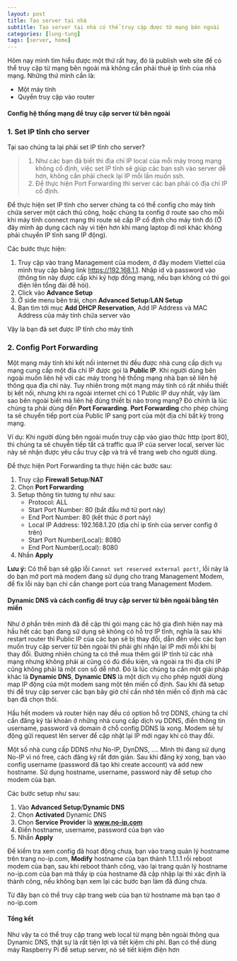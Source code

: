 ```yaml
---
layout: post
title: Tạo server tại nhà
subtitle: Tạo server tại nhà có thể truy cập được từ mạng bên ngoài
categories: [lung-tung]
tags: [server, home]
---
```


Hôm nay mình tìm hiểu được một thứ rất hay, đó là publish web site để có thể truy cập từ mạng bên ngoài mà không cần phải thuê ip tĩnh của nhà mạng.
Những thứ mình cần là:
* Một máy tính
* Quyền truy cập vào router

#### Config hệ thống mạng để truy cập server từ bên ngoài

### 1. Set IP tĩnh cho server

Tại sao chúng ta lại phải set IP tĩnh cho server? 
>1. Như các bạn đã biết thì địa chỉ IP local của mỗi máy trong mạng không cố định, việc set IP tĩnh sẽ giúp các bạn ssh vào server dễ hơn, không cần phải check lại IP mỗi lần muốn ssh.
>2. Để thực hiện Port Forwarding thì server các bạn phải có địa chỉ IP cố định.

Để thực hiện set IP tĩnh cho server chúng ta có thể config cho máy tính chứa server một cách thủ công, hoặc chúng ta config ở route sao cho mỗi khi máy tính connect mạng thì route sẽ cấp IP cố định cho máy tính đó (Ở đây mình áp dụng cách này vì tiện hơn khi mang laptop đi nơi khác không phải chuyển IP tĩnh sang IP động).

Các bước thực hiện:

1. Truy cập vào trang Management của modem, ở đây modem Viettel của mình truy cập bằng link https://192.168.1.1. Nhập id và password vào (thông tin này được cấp khi ký hợp đồng mạng, nếu bạn không có thì gọi điện lên tổng đài để hỏi).
2. Click vào **Advance Setup**
3. Ở side menu bên trái, chọn **Advanced Setup**/**LAN Setup**
4. Bạn tìm tới mục **Add DHCP Reservation**, Add IP Address và MAC Address của máy tính chứa server vào

Vậy là bạn đã set được IP tĩnh cho máy tính

### 2. Config Port Forwarding

Một mạng máy tính khi kết nối internet thì đều được nhà cung cấp dịch vụ mạng cung cấp một địa chỉ IP được gọi là **Public IP**. Khi người dùng bên ngoài muốn liên hệ với các máy trong hệ thống mạng nhà bạn sẽ liên hệ thông qua địa chỉ này. Tuy nhiên trong một mạng máy tính có rất nhiều thiết bị kết nối, nhưng khi ra ngoài internet chỉ có 1 Public IP duy nhất, vậy làm sao bên ngoài biết mà liên hệ đúng thiết bị nào trong mạng? Đó chính là lúc chúng ta phải dùng đến **Port Forwarding**. **Port Forwarding** cho phép chúng ta sẽ chuyển tiếp port của Public IP sang port của một địa chỉ bất kỳ trong mạng.

Ví dụ: Khi người dùng bên ngoài muốn truy cập vào giao thức http (port 80), thì chúng ta sẽ chuyển tiếp tất cả traffic qua IP của server local, server lúc này sẽ nhận được yêu cầu truy cập và trả về trang web cho người dùng.

Để thực hiện Port Forwarding ta thực hiện các bước sau:

1. Truy cập **Firewall Setup**/**NAT**
2. Chọn **Port Forwarding**
3. Setup thông tin tương tự như sau:
    - Protocol: ALL
    - Start Port Number: 80 (bắt đầu mở từ port này)
    - End Port Number: 80 (kết thúc ở port này)
    - Local IP Address: 192.168.1.20 (địa chỉ ip tĩnh của server config ở trên)
    - Start Port Number(Local): 8080
    - End Port Number(Local): 8080
4. Nhấn **Apply**

**Lưu ý:** Có thể bạn sẽ gặp lỗi `Cannot set reserved external port!`, lỗi này là do bạn mở port mà modem đang sử dụng cho trang Management Modem, để fix lỗi này bạn chỉ cần change port của trang Management Modem.

#### Dynamic DNS và cách config để truy cập server từ bên ngoài bằng tên miền

Như ở phần trên mình đã đề cập thì gói mạng các hộ gia đình hiện nay mà hầu hết các bạn đang sử dụng sẽ không có hỗ trợ IP tĩnh, nghĩa là sau khi restart router thì Public IP của các bạn sẽ bị thay đổi, dẫn đến việc các bạn muốn truy cập server từ bên ngoài thì phải ghi nhận lại IP mới mỗi khi bị thay đổi. Đương nhiên chúng ta có thể mua thêm gói IP tĩnh từ các nhà mạng nhưng không phải ai cũng có đủ điều kiện, và ngoài ra thì địa chỉ IP cũng không phải là một con số dễ nhớ. Đó là lúc chúng ta cần một giải pháp khác là **Dynamic DNS**, **Dynamic DNS** là một dịch vụ cho phép người dùng map IP động của một modem sang một tên miền cố định. Sau khi đã setup thì để truy cập server các bạn bây giờ chỉ cần nhớ tên miền cố định mà các bạn đã chọn thôi.

Hầu hết modem và router hiện nay đều có option hỗ trợ DDNS, chúng ta chỉ cần đăng ký tài khoản ở những nhà cung cấp dịch vụ DDNS, điền thông tin username, password và domain ở chỗ config DDNS là xong. Modem sẽ tự động gửi request lên server để cập nhật lại IP mới ngay khi có thay đổi.

Một số nhà cung cấp DDNS như No-IP, DynDNS, .... Mình thì đang sử dụng No-IP vì nó free, cách đăng ký rất đơn giản. Sau khi đăng ký xong, bạn vào config username (password đã tạo khi create account) và add new hostname. Sử dụng hostname, username, password này để setup cho modem của bạn.

Các bước setup như sau:

1. Vào **Advanced Setup**/**Dynamic DNS**
2. Chọn **Activated** Dynamic DNS
3. Chọn **Service Provider** là **www.no-ip.com**
4. Điền hostname, username, password của bạn vào
5. Nhấn **Apply**

Để kiểm tra xem config đã hoạt động chưa, bạn vào trang quản lý hostname trên trang no-ip.com, **Modify** hostname của bạn thành 1.1.1.1 rồi reboot modem của bạn, sau khi reboot thành công, vào lại trang quản lý hostname no-ip.com của bạn mà thấy ip của hostname đã cập nhập lại thì xác định là thành công, nếu không bạn xem lại các bước bạn làm đã đúng chưa.

Từ đây bạn có thể truy cập trang web của bạn từ hostname mà bạn tạo ở no-ip.com

#### Tổng kết

Như vậy ta có thể truy cập trang web local từ mạng bên ngoài thông qua Dynamic DNS, thật sự là rất tiện lợi và tiết kiệm chi phí. Bạn có thể dùng máy Raspberry Pi để setup server, nó sẽ tiết kiệm điện hơn
